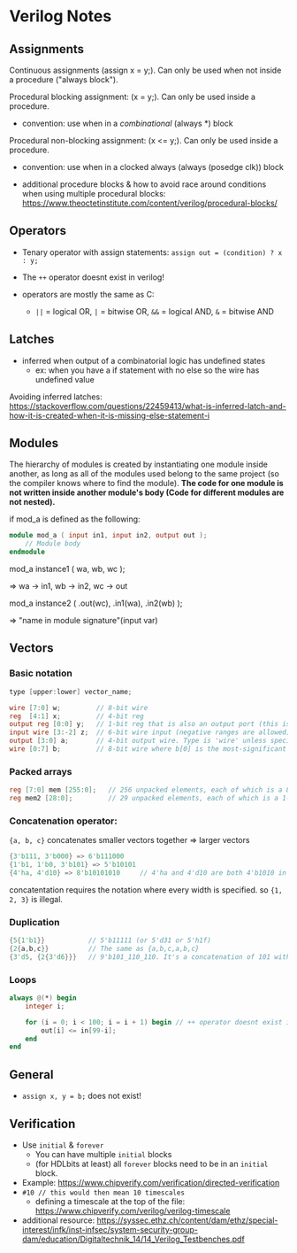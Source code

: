 # Verilog Notes


## Assignments
Continuous assignments (assign x = y;). Can only be used when not inside a procedure ("always block").

Procedural blocking assignment: (x = y;). Can only be used inside a procedure.
* convention: use when in a *combinational* (always *) block

Procedural non-blocking assignment: (x <= y;). Can only be used inside a procedure.
* convention: use when in a clocked always (always (posedge clk)) block

* additional procedure blocks & how to avoid race around conditions when using multiple procedural blocks:
https://www.theoctetinstitute.com/content/verilog/procedural-blocks/

## Operators
* Tenary operator with assign statements: `assign out = (condition) ? x : y;`

* The `++` operator doesnt exist in verilog!

* operators are mostly the same as C:
    * `||` = logical OR, `|` = bitwise OR, `&&` = logical AND, `&` = bitwise AND

## Latches
* inferred when output of a combinatorial logic has undefined states
    * ex: when you have a if statement with no else so the wire has undefined value

Avoiding inferred latches: https://stackoverflow.com/questions/22459413/what-is-inferred-latch-and-how-it-is-created-when-it-is-missing-else-statement-i


## Modules
The hierarchy of modules is created by instantiating one module inside another, as long as all of the modules used belong to the same project (so the compiler knows where to find the module). **The code for one module is not written inside another module's body (Code for different modules are not nested).**

if mod_a is defined as the following:
``` verilog
module mod_a ( input in1, input in2, output out );
    // Module body
endmodule
```

mod_a instance1 ( wa, wb, wc );

=> wa -> in1, wb -> in2, wc -> out

mod_a instance2 ( .out(wc), .in1(wa), .in2(wb) );

=> "name in module signature"(input var)


## Vectors
### Basic notation
```verilog
type [upper:lower] vector_name;

wire [7:0] w;         // 8-bit wire
reg  [4:1] x;         // 4-bit reg
output reg [0:0] y;   // 1-bit reg that is also an output port (this is still a vector)
input wire [3:-2] z;  // 6-bit wire input (negative ranges are allowed)
output [3:0] a;       // 4-bit output wire. Type is 'wire' unless specified otherwise.
wire [0:7] b;         // 8-bit wire where b[0] is the most-significant bit.
```

### Packed arrays
```verilog
reg [7:0] mem [255:0];   // 256 unpacked elements, each of which is a 8-bit packed vector of reg.
reg mem2 [28:0];         // 29 unpacked elements, each of which is a 1-bit reg.
```

### Concatenation operator: 
`{a, b, c}` concatenates smaller vectors together => larger vectors

```verilog
{3'b111, 3'b000} => 6'b111000
{1'b1, 1'b0, 3'b101} => 5'b10101
{4'ha, 4'd10} => 8'b10101010     // 4'ha and 4'd10 are both 4'b1010 in binary
```

concatentation requires the notation where every width is specified. so `{1, 2, 3}` is illegal.

### Duplication
```verilog
{5{1'b1}}           // 5'b11111 (or 5'd31 or 5'h1f)
{2{a,b,c}}          // The same as {a,b,c,a,b,c}
{3'd5, {2{3'd6}}}   // 9'b101_110_110. It's a concatenation of 101 with the second vector, which is two copies of 3'b110.
```

### Loops
```verilog
always @(*) begin
    integer i;

    for (i = 0; i < 100; i = i + 1) begin // ++ operator doesnt exist in verilog!
        out[i] <= in[99-i];
    end
end
```

## General
* `assign x, y = b;` does not exist!

## Verification
* Use `initial` & `forever`
    * You can have multiple `initial` blocks
    * (for HDLbits at least) all `forever` blocks need to be in an `initial` block.
* Example: https://www.chipverify.com/verification/directed-verification
* `#10 // this would then mean 10 timescales`
    * defining a timescale at the top of the file: https://www.chipverify.com/verilog/verilog-timescale
* additional resource: https://syssec.ethz.ch/content/dam/ethz/special-interest/infk/inst-infsec/system-security-group-dam/education/Digitaltechnik_14/14_Verilog_Testbenches.pdf